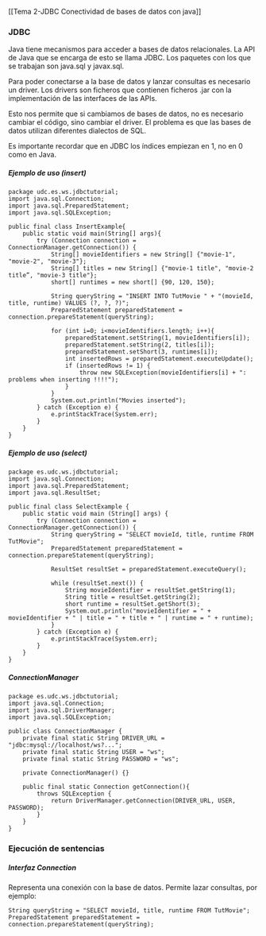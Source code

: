 [[Tema 2-JDBC Conectividad de bases de datos con java]]

### JDBC
Java tiene mecanismos para acceder a bases de datos relacionales. La API de Java que se encarga de esto se llama JDBC. Los paquetes con los que se trabajan son java.sql y javax.sql.

Para poder conectarse a la base de datos y lanzar consultas es necesario un driver. Los drivers son ficheros que contienen ficheros .jar con la implementación de las interfaces de las APIs.

Esto nos permite que si cambiamos de bases de datos, no es necesario cambiar el código, sino cambiar el driver. El problema es que las bases de datos utilizan diferentes dialectos de SQL.

Es importante recordar que en JDBC los índices empiezan en 1, no en 0 como en Java.

##### Ejemplo de uso (insert)
```
package udc.es.ws.jdbctutorial;
import java.sql.Connection;
import java.sql.PreparedStatement;
import java.sql.SQLException;

public final class InsertExample{
	public static void main(String[] args){
		try (Connection connection = ConnectionManager.getConnection()) {
			String[] movieIdentifiers = new String[] {"movie-1", "movie-2", "movie-3"};
			String[] titles = new String[] {"movie-1 title", "movie-2 title”, "movie-3 title"};
			short[] runtimes = new short[] {90, 120, 150};
			
			String queryString = "INSERT INTO TutMovie " + "(movieId, title, runtime) VALUES (?, ?, ?)";
			PreparedStatement preparedStatement = connection.prepareStatement(queryString);
	
			for (int i=0; i<movieIdentifiers.length; i++){
				preparedStatement.setString(1, movieIdentifiers[i]);
				preparedStatement.setString(2, titles[i]);
				preparedStatement.setShort(3, runtimes[i]);
				int insertedRows = preparedStatement.executeUpdate();
				if (insertedRows != 1) { 
					throw new SQLException(movieIdentifiers[i] + ": problems when inserting !!!!"); 
				}
			}
			System.out.println("Movies inserted");
		} catch (Exception e) {
			e.printStackTrace(System.err);
		}
	}
}
```

##### Ejemplo de uso (select)
```
package es.udc.ws.jdbctutorial;
import java.sql.Connection;
import java.sql.PreparedStatement;
import java.sql.ResultSet;

public final class SelectExample {
	public static void main (String[] args) {
		try (Connection connection = ConnectionManager.getConnection()) {
			String queryString = "SELECT movieId, title, runtime FROM TutMovie";
			PreparedStatement preparedStatement = connection.prepareStatement(queryString);

			ResultSet resultSet = preparedStatement.executeQuery();

			while (resultSet.next()) {
				String movieIdentifier = resultSet.getString(1);
				String title = resultSet.getString(2);
				short runtime = resultSet.getShort(3);
				System.out.println("movieIdentifier = " + movieIdentifier + " | title = " + title + " | runtime = " + runtime);
			}
		} catch (Exception e) {
			e.printStackTrace(System.err);
		}
	}
}
```

##### ConnectionManager
```
package es.udc.ws.jdbctutorial;
import java.sql.Connection;
import java.sql.DriverManager;
import java.sql.SQLException;

public class ConnectionManager {
	private final static String DRIVER_URL = "jdbc:mysql://localhost/ws?...";
	private final static String USER = "ws";
	private final static String PASSWORD = "ws";
	
	private ConnectionManager() {}

	public final static Connection getConnection(){
		throws SQLException {
			return DriverManager.getConnection(DRIVER_URL, USER, PASSWORD);
		}
	}
}
```

### Ejecución de sentencias
##### Interfaz Connection
Representa una conexión con la base de datos. Permite lazar consultas, por ejemplo:
```
String queryString = "SELECT movieId, title, runtime FROM TutMovie";
PreparedStatement preparedStatement = connection.prepareStatement(queryString);

```

